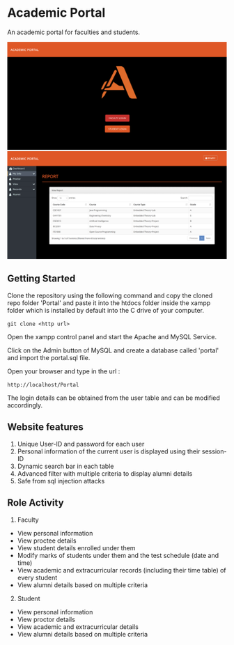 # Academic Portal

An academic portal for faculties and students.

![Index page](Portal/images/index.PNG)
![Index page](Portal/images/view.PNG)

## Getting Started

Clone the repository using the following command and copy the cloned repo folder 'Portal' and paste it into the htdocs folder inside the xampp folder which is installed by default into the C drive of your computer.

```
git clone <http url>
```

Open the xampp control panel and start the Apache and MySQL Service.

Click on the Admin button of MySQL and create a database called 'portal' and import the portal.sql file.

Open your browser and type in the url :

```
http://localhost/Portal
```
The login details can be obtained from the user table and can be modified accordingly.

## Website features

1. Unique User-ID and password for each user
2. Personal information of the current user is displayed using their session-ID
3. Dynamic search bar in each table
4. Advanced filter with multiple criteria to display alumni details
5. Safe from sql injection attacks

## Role Activity

1. Faculty

- View personal information
- View proctee details
- View student details enrolled under them
- Modify marks of students under them and the test schedule (date and time)
- View academic and extracurricular records (including their time table) of every student 
- View alumni details based on multiple criteria


2. Student

- View personal information
- View proctor details
- View academic and extracurricular details
- View alumni details based on multiple criteria
